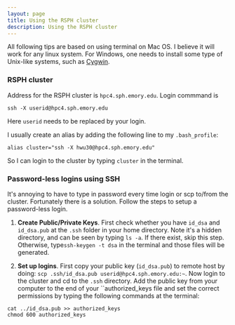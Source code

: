 ```yaml
---
layout: page
title: Using the RSPH cluster
description: Using the RSPH cluster
---
```



All following tips are based on using terminal on Mac OS. I believe it will work for any linux system. For Windows, one needs to install some type of Unix-like systems, such as [Cygwin](https://www.cygwin.com).

### RSPH cluster

Address for the RSPH cluster is ``hpc4.sph.emory.edu``. 
Login commmand is 

```
ssh -X userid@hpc4.sph.emory.edu
``` 

Here ``userid`` needs to be replaced by your login. 

I usually create an alias by adding the following line to my ``.bash_profile``:

```
alias cluster="ssh -X hwu30@hpc4.sph.emory.edu"
```

So I can login to the cluster by typing ``cluster`` in the terminal. 

### Password-less logins using SSH

It's annoying to have to type in password every time  login or scp to/from the cluster. Fortunately there is a solution. Follow the steps to setup a password-less login.

1. **Create Public/Private Keys**. First check whether you have ``id_dsa`` and ``id_dsa.pub`` at the ``.ssh`` folder in your home directory. Note it's a hidden directory, and can be seen by typing ``ls -a``. If there exist, skip this step. Otherwise, type``ssh-keygen -t dsa`` in the terminal and those files will be generated.

2. **Set up logins**. First copy your public key (``id_dsa.pub``) to remote host by doing:
```scp .ssh/id_dsa.pub userid@hpc4.sph.emory.edu:~```.
Now login to the cluster and cd to the ``.ssh`` directory. Add the public key from your computer to the end of your ``authorized_keys file and set the correct permissions by typing the following commands at the terminal:

```
cat ../id_dsa.pub >> authorized_keys
chmod 600 authorized_keys
```
